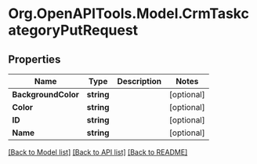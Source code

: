 # Org.OpenAPITools.Model.CrmTaskcategoryPutRequest

## Properties

Name | Type | Description | Notes
------------ | ------------- | ------------- | -------------
**BackgroundColor** | **string** |  | [optional] 
**Color** | **string** |  | [optional] 
**ID** | **string** |  | [optional] 
**Name** | **string** |  | [optional] 

[[Back to Model list]](../README.md#documentation-for-models) [[Back to API list]](../README.md#documentation-for-api-endpoints) [[Back to README]](../README.md)

